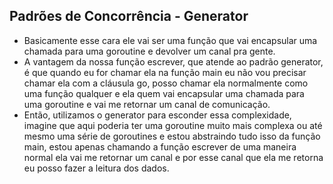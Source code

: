 ## Padrões de Concorrência - Generator
* Basicamente esse cara ele vai ser uma função que vai encapsular uma chamada para uma goroutine e devolver um canal pra gente.
* A vantagem da nossa função escrever, que atende ao padrão generator, é que quando eu for chamar ela na função main eu não vou
precisar chamar ela com a cláusula go, posso chamar ela normalmente como uma função qualquer e ela quem vai encapsular uma chamada
para uma goroutine e vai me retornar um canal de comunicação.
* Então, utilizamos o generator para esconder essa complexidade, imagine que aqui poderia ter uma goroutine muito mais complexa ou
até mesmo uma série de goroutines e estou abstraindo tudo isso da função main, estou apenas chamando a função escrever de uma maneira
normal ela vai me retornar um canal e por esse canal que ela me retorna eu posso fazer a leitura dos dados.
